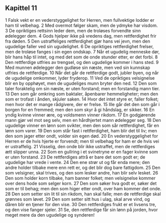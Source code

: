 ## Kapittel 11

1 Falsk vekt er en vederstyggelighet for Herren, men fullvektige lodder er ham til velbehag. 
2 Med overmot følger skam, men de ydmyke har visdom. 
3 De opriktiges rettsinn leder dem, men de troløses forvendte sinn ødelegger dem. 
4 Gods hjelper ikke på vredens dag, men rettferdighet frir fra døden. 
5 Den ustraffeliges rettferdighet gjør hans vei jevn, men den ugudelige faller ved sin ugudelighet. 
6 De opriktiges rettferdighet frelser, men de troløse fanges i sin egen ondskap. 
7 Når et ugudelig menneske dør, blir hans håp til intet, og med det som de onde stunder etter, er det forbi. 
8 Den rettferdige utfries av trengsel, og den ugudelige kommer i hans sted. 
9 Med munnen ødelegger den gudløse sin næste, men ved sin kunnskap utfries de rettferdige. 
10 Når det går de rettferdige godt, jubler byen, og når de ugudelige omkommer, lyder fryderop. 
11 Ved de opriktiges velsignelse blir en by opphøyet, men de ugudeliges munn bryter den ned. 
12 Den som taler foraktelig om sin næste, er uten forstand; men en forstandig mann tier. 
13 Den som går omkring som baktaler, åpenbarer hemmeligheter; men den som er trofast i ånden, skjuler saken. 
14 Hvor det intet styre er, faller folket; men hvor det er mange rådgivere, der er frelse. 
15 Ille går det den som går i borgen for en fremmed; men den som skyr å gi håndslag, er sikker. 
16 En yndig kvinne vinner ære, og voldsmenn vinner rikdom. 
17 En godgjørende mann gjør vel mot seg selv, men en hårdhjertet mann ødelegger seg. 
18 Den ugudelige vinner en lønn som svikter, men den som sår rettferdighet, får en lønn som varer. 
19 Den som står fast i rettferdighet, ham blir det til liv; men den som jager etter ondt, volder sin egen død.
20 En vederstyggelighet for Herren er de hvis hjerte er forvendt; men til velbehag for ham er de hvis vei er ustraffelig. 
21 Visselig, den onde blir ikke ustraffet, men de rettferdiges ætt slipper unna. 
22 Som en gullring i et svinetryne er en fager kvinne som er uten forstand. 
23 De rettferdiges attrå er bare det som godt er; de ugudelige har vrede i vente. 
24 Den ene strør ut og får enda mere; den andre holder tilbake mere enn rett er, og det blir dog bare fattigdom. 
25 Den som velsigner, skal trives, og den som lesker andre, han blir selv lesket. 
26 Den som holder korn tilbake, ham banner folket; men velsignelse kommer over dens hode som selger korn. 
27 Den som søker hva godt er, søker det som er til behag; men den som higer etter ondt, over ham kommer det onde. 
28 Den som setter sin lit til sin rikdom, han skal falle; men de rettferdige skal grønnes som løvet. 
29 Den som setter sitt hus i ulag, skal arve vind, og dåren blir en tjener for den vise. 
30 Den rettferdiges frukt er et livsens tre, og den vise fanger sjeler. 
31 Se, den rettferdige får sin lønn på jorden, hvor meget mere da den ugudelige og synderen!